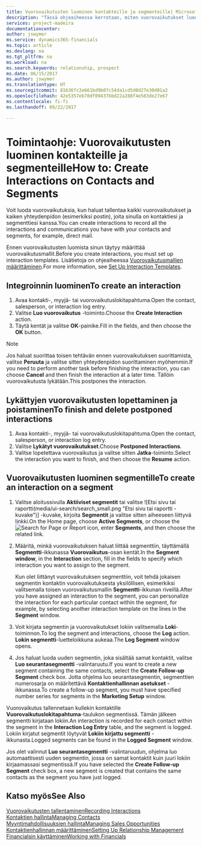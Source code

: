 ```yaml
---
title: Vuorovaikutusten luominen kontakteille ja segmenteille| Microsoft Docs
description: "Tässä ohjeaiheessa kerrotaan, miten vuorovaikutukset luodaan Financialsissa asiakkaiden ja segmenttien kanssa käydylle viestinnälle. Kyse voi olla esimerkiksi suoramainonnasta."
services: project-madeira
documentationcenter: 
author: jswymer
ms.service: dynamics365-financials
ms.topic: article
ms.devlang: na
ms.tgt_pltfrm: na
ms.workload: na
ms.search.keywords: relationship, prospect
ms.date: 06/15/2017
ms.author: jswymer
ms.translationtype: HT
ms.sourcegitcommit: 81636fc2e661bd9b07c54da1cd5d0d27e30d01a2
ms.openlocfilehash: 42e5357eb78df09437bbd22a288f4e583de27e67
ms.contentlocale: fi-fi
ms.lasthandoff: 09/22/2017

---
```

# <a name="how-to-create-interactions-on-contacts-and-segments"></a><span data-ttu-id="2db94-103">Toimintaohje: Vuorovaikutusten luominen kontakteille ja segmenteille</span><span class="sxs-lookup"><span data-stu-id="2db94-103">How to: Create Interactions on Contacts and Segments</span></span>
<span data-ttu-id="2db94-104">Voit luoda vuorovaikutuksia, kun haluat tallentaa kaikki vuorovaikutukset ja kaiken yhteydenpidon (esimerkiksi postin), joita sinulla on kontaktiesi ja segmenttiesi kanssa.</span><span class="sxs-lookup"><span data-stu-id="2db94-104">You can create interactions to record all the interactions and communications you have with your contacts and segments, for example, direct mail.</span></span>

<span data-ttu-id="2db94-105">Ennen vuorovaikutusten luomista sinun täytyy määrittää vuorovaikutusmallit.</span><span class="sxs-lookup"><span data-stu-id="2db94-105">Before you create interactions, you must set up interaction templates.</span></span> <span data-ttu-id="2db94-106">Lisätietoja on ohjeaiheessa [Vuorovaikutusmallien määrittäminen](marketing-interactions.md).</span><span class="sxs-lookup"><span data-stu-id="2db94-106">For more information, see  [Set Up Interaction Templates](marketing-interactions.md).</span></span>

## <a name="to-create-an-interaction"></a><span data-ttu-id="2db94-107">Integroinnin luominen</span><span class="sxs-lookup"><span data-stu-id="2db94-107">To create an interaction</span></span>
1. <span data-ttu-id="2db94-108">Avaa kontakti-, myyjä- tai vuorovaikutuslokitapahtuma.</span><span class="sxs-lookup"><span data-stu-id="2db94-108">Open the contact, salesperson, or interaction log entry.</span></span>
2. <span data-ttu-id="2db94-109">Valitse **Luo vuorovaikutus** -toiminto.</span><span class="sxs-lookup"><span data-stu-id="2db94-109">Choose the **Create Interaction** action.</span></span>
3. <span data-ttu-id="2db94-110">Täytä kentät ja valitse **OK**-painike.</span><span class="sxs-lookup"><span data-stu-id="2db94-110">Fill in the fields, and then choose the **OK** button.</span></span>

> [!NOTE]  
>   <span data-ttu-id="2db94-111">Jos haluat suorittaa toisen tehtävän ennen vuorovaikutuksen suorittamista, valitse **Peruuta** ja valitse sitten yhteydenpidon suorittaminen myöhemmin.</span><span class="sxs-lookup"><span data-stu-id="2db94-111">If you need to perform another task before finishing the interaction, you can choose **Cancel** and then finish the interaction at a later time.</span></span> <span data-ttu-id="2db94-112">Tällöin vuorovaikutusta lykätään.</span><span class="sxs-lookup"><span data-stu-id="2db94-112">This postpones the interaction.</span></span>

## <a name="to-finish-and-delete-postponed-interactions"></a><span data-ttu-id="2db94-113">Lykättyjen vuorovaikutusten lopettaminen ja poistaminen</span><span class="sxs-lookup"><span data-stu-id="2db94-113">To finish and delete postponed interactions</span></span>
1. <span data-ttu-id="2db94-114">Avaa kontakti-, myyjä- tai vuorovaikutuslokitapahtuma.</span><span class="sxs-lookup"><span data-stu-id="2db94-114">Open the contact, salesperson, or interaction log entry.</span></span>
2. <span data-ttu-id="2db94-115">Valitse **Lykätyt vuorovaikutukset**.</span><span class="sxs-lookup"><span data-stu-id="2db94-115">Choose **Postponed Interactions**.</span></span>
3. <span data-ttu-id="2db94-116">Valitse lopetettava vuorovaikutus ja valitse sitten **Jatka**-toiminto.</span><span class="sxs-lookup"><span data-stu-id="2db94-116">Select the interaction you want to finish, and then choose the **Resume** action.</span></span>

## <a name="to-create-an-interaction-on-a-segment"></a><span data-ttu-id="2db94-117">Vuorovaikutusten luominen segmentille</span><span class="sxs-lookup"><span data-stu-id="2db94-117">To create an interaction on a segment</span></span>
1. <span data-ttu-id="2db94-118">Valitse aloitussivulla **Aktiiviset segmentit** tai valitse ![Etsi sivu tai raportti(media/ui-search/search_small.png "Etsi sivu tai raportti -kuvake")] -kuvake, kirjoita **Segmentit** ja valitse sitten aiheeseen liittyvä linkki.</span><span class="sxs-lookup"><span data-stu-id="2db94-118">On the Home page, choose **Active Segments**, or choose the ![Search for Page or Report](media/ui-search/search_small.png "Search for Page or Report icon") icon, enter **Segments**, and then choose the related link.</span></span>
2. <span data-ttu-id="2db94-119">Määritä, minkä vuorovaikutuksen haluat liittää segmenttiin, täyttämällä **Segmentti**-ikkunassa **Vuorovaikutus**-osan kentät.</span><span class="sxs-lookup"><span data-stu-id="2db94-119">In the **Segment window**, in the **Interaction** section, fill in the fields to specify which interaction you want to assign to the segment.</span></span>

    <span data-ttu-id="2db94-120">Kun olet liittänyt vuorovaikutuksen segmenttiin, voit tehdä jokaisen segmentin kontaktin vuorovaikutuksesta yksilöllisen, esimerkiksi valitsemalla toisen vuorovaikutusmallin **Segmentti**-ikkunan riveillä.</span><span class="sxs-lookup"><span data-stu-id="2db94-120">After you have assigned an interaction to the segment, you can personalize the interaction for each particular contact within the segment, for example, by selecting another interaction template on the lines in the **Segment** window.</span></span>  
3. <span data-ttu-id="2db94-121">Voit kirjata segmentin ja vuorovaikutukset lokiin valitsemalla **Loki**-toiminnon.</span><span class="sxs-lookup"><span data-stu-id="2db94-121">To log the segment and interactions, choose the **Log** action.</span></span> <span data-ttu-id="2db94-122">**Lokin segmentti**-luetteloikkuna aukeaa.</span><span class="sxs-lookup"><span data-stu-id="2db94-122">The **Log Segment** window opens.</span></span>
4. <span data-ttu-id="2db94-123">Jos haluat luoda uuden segmentin, joka sisältää samat kontaktit, valitse **Luo seurantasegmentti** -valintaruutu.</span><span class="sxs-lookup"><span data-stu-id="2db94-123">If you want to create a new segment containing the same contacts, select the **Create Follow-up Segment** check box.</span></span> <span data-ttu-id="2db94-124">Jotta ohjelma luo seurantasegmentin, segmenttien numerosarja on määritettävä **Kontaktienhallinnan asetukset** -ikkunassa.</span><span class="sxs-lookup"><span data-stu-id="2db94-124">To create a follow-up segment, you must have specified number series for segments in the **Marketing Setup** window.</span></span>

<span data-ttu-id="2db94-125">Vuorovaikutus tallennetaan kullekin kontaktille **Vuorovaikutuslokitapahtuma**-taulukon segmentissä. Tämän jälkeen segmentti kirjataan lokiin.</span><span class="sxs-lookup"><span data-stu-id="2db94-125">An interaction is recorded for each contact within the segment in the **Interaction Log Entry** table, and the segment is logged.</span></span> <span data-ttu-id="2db94-126">Lokiin kirjatut segmentit löytyvät **Lokiin kirjattu segmentti** -ikkunasta.</span><span class="sxs-lookup"><span data-stu-id="2db94-126">Logged segments can be found in the **Logged Segment** window.</span></span>

<span data-ttu-id="2db94-127">Jos olet valinnut **Luo seurantasegmentti** -valintaruudun, ohjelma luo automaattisesti uuden segmentin, jossa on samat kontaktit kuin juuri lokiin kirjaamassasi segmentissä.</span><span class="sxs-lookup"><span data-stu-id="2db94-127">If you have selected the **Create Follow-up Segment** check box, a new segment is created that contains the same contacts as the segment you have just logged.</span></span>

## <a name="see-also"></a><span data-ttu-id="2db94-128">Katso myös</span><span class="sxs-lookup"><span data-stu-id="2db94-128">See Also</span></span>
[<span data-ttu-id="2db94-129">Vuorovaikutusten tallentaminen</span><span class="sxs-lookup"><span data-stu-id="2db94-129">Recording Interactions</span></span>](marketing-interactions.md)  
[<span data-ttu-id="2db94-130">Kontaktien hallinta</span><span class="sxs-lookup"><span data-stu-id="2db94-130">Managing Contacts</span></span>](marketing-contacts.md)  
[<span data-ttu-id="2db94-131">Myyntimahdollisuuksien hallinta</span><span class="sxs-lookup"><span data-stu-id="2db94-131">Managing Sales Opportunities</span></span>](marketing-manage-sales-opportunities.md)  
[<span data-ttu-id="2db94-132">Kontaktienhallinnan määrittäminen</span><span class="sxs-lookup"><span data-stu-id="2db94-132">Setting Up Relationship Management</span></span>](marketing-setup-marketing.md)  
[<span data-ttu-id="2db94-133">Financialsin käyttäminen</span><span class="sxs-lookup"><span data-stu-id="2db94-133">Working with Financials</span></span>](ui-work-product.md)

